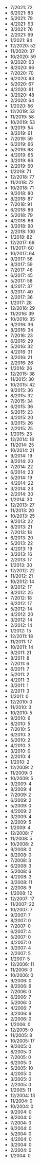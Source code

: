 *  7/2021: 72
*  6/2021: 83
*  5/2021: 79
*  4/2021: 93
*  3/2021: 76
*  2/2021: 69
*  1/2021: 94
*  12/2020: 52
*  11/2020: 37
*  10/2020: 59
*  9/2020: 63
*  8/2020: 66
*  7/2020: 70
*  6/2020: 63
*  5/2020: 67
*  4/2020: 61
*  3/2020: 48
*  2/2020: 64
*  1/2020: 56
*  12/2019: 53
*  11/2019: 58
*  10/2019: 53
*  9/2019: 54
*  8/2019: 61
*  7/2019: 59
*  6/2019: 66
*  5/2019: 68
*  4/2019: 65
*  3/2019: 66
*  2/2019: 60
*  1/2019: 71
*  12/2018: 77
*  11/2018: 72
*  10/2018: 71
*  9/2018: 80
*  8/2018: 87
*  7/2018: 91
*  6/2018: 86
*  5/2018: 79
*  4/2018: 86
*  3/2018: 90
*  2/2018: 100
*  1/2018: 82
*  12/2017: 69
*  11/2017: 60
*  10/2017: 64
*  9/2017: 56
*  8/2017: 59
*  7/2017: 46
*  6/2017: 45
*  5/2017: 58
*  4/2017: 37
*  3/2017: 40
*  2/2017: 36
*  1/2017: 28
*  12/2016: 29
*  11/2016: 39
*  10/2016: 35
*  9/2016: 36
*  8/2016: 34
*  7/2016: 23
*  6/2016: 29
*  5/2016: 32
*  4/2016: 31
*  3/2016: 21
*  2/2016: 26
*  1/2016: 26
*  12/2015: 38
*  11/2015: 30
*  10/2015: 42
*  9/2015: 36
*  8/2015: 32
*  7/2015: 34
*  6/2015: 36
*  5/2015: 23
*  4/2015: 20
*  3/2015: 26
*  2/2015: 25
*  1/2015: 23
*  12/2014: 18
*  11/2014: 25
*  10/2014: 21
*  9/2014: 19
*  8/2014: 20
*  7/2014: 22
*  6/2014: 23
*  5/2014: 19
*  4/2014: 22
*  3/2014: 23
*  2/2014: 30
*  1/2014: 30
*  12/2013: 27
*  11/2013: 20
*  10/2013: 25
*  9/2013: 22
*  8/2013: 21
*  7/2013: 18
*  6/2013: 20
*  5/2013: 22
*  4/2013: 19
*  3/2013: 16
*  2/2013: 17
*  1/2013: 30
*  12/2012: 22
*  11/2012: 21
*  10/2012: 14
*  9/2012: 17
*  8/2012: 25
*  7/2012: 18
*  6/2012: 17
*  5/2012: 14
*  4/2012: 20
*  3/2012: 14
*  2/2012: 14
*  1/2012: 15
*  12/2011: 18
*  11/2011: 17
*  10/2011: 14
*  9/2011: 21
*  8/2011: 8
*  7/2011: 6
*  6/2011: 7
*  5/2011: 2
*  4/2011: 3
*  3/2011: 1
*  2/2011: 3
*  1/2011: 0
*  12/2010: 0
*  11/2010: 3
*  10/2010: 5
*  9/2010: 6
*  8/2010: 5
*  7/2010: 5
*  6/2010: 3
*  5/2010: 2
*  4/2010: 3
*  3/2010: 0
*  2/2010: 4
*  1/2010: 2
*  12/2009: 2
*  11/2009: 0
*  10/2009: 5
*  9/2009: 4
*  8/2009: 4
*  7/2009: 2
*  6/2009: 2
*  5/2009: 0
*  4/2009: 2
*  3/2009: 4
*  2/2009: 5
*  1/2009: 4
*  12/2008: 7
*  11/2008: 5
*  10/2008: 2
*  9/2008: 0
*  8/2008: 0
*  7/2008: 3
*  6/2008: 3
*  5/2008: 6
*  4/2008: 3
*  3/2008: 11
*  2/2008: 9
*  1/2008: 12
*  12/2007: 17
*  11/2007: 22
*  10/2007: 7
*  9/2007: 7
*  8/2007: 0
*  7/2007: 0
*  6/2007: 4
*  5/2007: 0
*  4/2007: 0
*  3/2007: 4
*  2/2007: 5
*  1/2007: 5
*  12/2006: 11
*  11/2006: 0
*  10/2006: 0
*  9/2006: 0
*  8/2006: 6
*  7/2006: 0
*  6/2006: 7
*  5/2006: 0
*  4/2006: 7
*  3/2006: 6
*  2/2006: 0
*  1/2006: 0
*  12/2005: 0
*  11/2005: 8
*  10/2005: 17
*  9/2005: 0
*  8/2005: 0
*  7/2005: 0
*  6/2005: 0
*  5/2005: 10
*  4/2005: 0
*  3/2005: 0
*  2/2005: 0
*  1/2005: 11
*  12/2004: 13
*  11/2004: 0
*  10/2004: 0
*  9/2004: 0
*  8/2004: 0
*  7/2004: 0
*  6/2004: 0
*  5/2004: 0
*  4/2004: 0
*  3/2004: 0
*  2/2004: 0
*  1/2004: 0